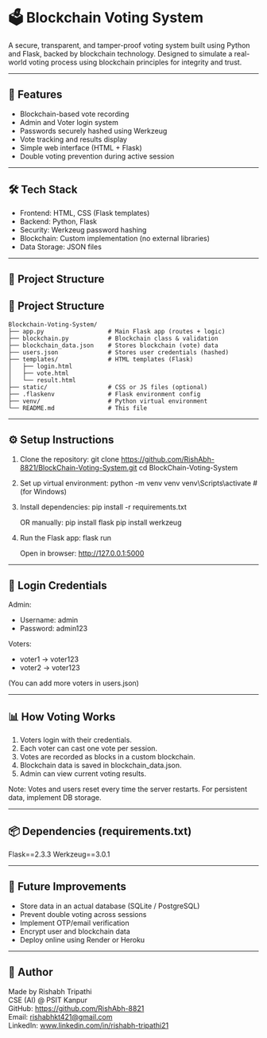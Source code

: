 # 🗳️ Blockchain Voting System

A secure, transparent, and tamper-proof voting system built using Python and Flask, backed by blockchain technology. Designed to simulate a real-world voting process using blockchain principles for integrity and trust.

---

## 🚀 Features

- Blockchain-based vote recording
- Admin and Voter login system
- Passwords securely hashed using Werkzeug
- Vote tracking and results display
- Simple web interface (HTML + Flask)
- Double voting prevention during active session

---

## 🛠️ Tech Stack

- Frontend: HTML, CSS (Flask templates)
- Backend: Python, Flask
- Security: Werkzeug password hashing
- Blockchain: Custom implementation (no external libraries)
- Data Storage: JSON files

---

## 📁 Project Structure

## 📁 Project Structure

    Blockchain-Voting-System/
    ├── app.py                  # Main Flask app (routes + logic)
    ├── blockchain.py           # Blockchain class & validation
    ├── blockchain_data.json    # Stores blockchain (vote) data
    ├── users.json              # Stores user credentials (hashed)
    ├── templates/              # HTML templates (Flask)
    │   ├── login.html
    │   ├── vote.html
    │   └── result.html
    ├── static/                 # CSS or JS files (optional)
    ├── .flaskenv               # Flask environment config
    ├── venv/                   # Python virtual environment
    └── README.md               # This file


---

## ⚙️ Setup Instructions

1. Clone the repository:
   git clone https://github.com/RishAbh-8821/BlockChain-Voting-System.git
   cd BlockChain-Voting-System

2. Set up virtual environment:
   python -m venv venv
   venv\Scripts\activate    # (for Windows)

3. Install dependencies:
   pip install -r requirements.txt

   OR manually:
   pip install flask
   pip install werkzeug

4. Run the Flask app:
   flask run

   Open in browser: http://127.0.0.1:5000

---

## 🔐 Login Credentials

Admin:
- Username: admin
- Password: admin123

Voters:
- voter1 → voter123
- voter2 → voter123

(You can add more voters in users.json)

---

## 📊 How Voting Works

1. Voters login with their credentials.
2. Each voter can cast one vote per session.
3. Votes are recorded as blocks in a custom blockchain.
4. Blockchain data is saved in blockchain_data.json.
5. Admin can view current voting results.

Note: Votes and users reset every time the server restarts. For persistent data, implement DB storage.

---

## 📦 Dependencies (requirements.txt)

Flask==2.3.3
Werkzeug==3.0.1

---

## 🧠 Future Improvements

- Store data in an actual database (SQLite / PostgreSQL)
- Prevent double voting across sessions
- Implement OTP/email verification
- Encrypt user and blockchain data
- Deploy online using Render or Heroku


---

## 🙌 Author

Made by Rishabh Tripathi  
CSE (AI) @ PSIT Kanpur  
GitHub: https://github.com/RishAbh-8821  
Email: rishabhkt421@gmail.com  
LinkedIn: www.linkedin.com/in/rishabh-tripathi21
